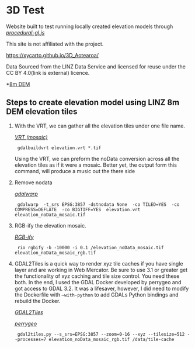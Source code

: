 # 3D Test 
Website built to test running locally created elevation models through *[procedural-gl.js](https://github.com/felixpalmer/procedural-gl-js)*

This site is not affiliated with the project.

https://xycarto.github.io/3D_Aotearoa/


Data
Sourced from the LINZ Data Service and licensed for reuse under the CC BY 4.0(link is external) licence.

*[8m DEM](https://data.linz.govt.nz/layer/51768-nz-8m-digital-elevation-model-2012/)

## Steps to create elevation model using LINZ 8m DEM elevation tiles

1. With the VRT, we can gather all the elevation tiles under one file name.  

    *[VRT (mosaic)](https://gdal.org/programs/gdalbuildvrt.html)*

	    gdalbuildvrt elevation.vrt *.tif
	
	Using the VRT, we can preform the noData conversion across all the elevation tiles as if it were a mosaic.  Better yet, the output form this command, will produce a music out the there side 
2. Remove nodata

    *[gdalwarp](https://gdal.org/programs/gdalwarp.html)*

	    gdalwarp  -t_srs EPSG:3857 -dstnodata None  -co TILED=YES  -co COMPRESS=DEFLATE  -co BIGTIFF=YES  elevation.vrt elevation_noData_mosaic.tif

3. RGB-ify the elevation mosaic.

    *[RGB-ify](https://github.com/mapbox/rio-rgbify)*

	    rio rgbify -b -10000 -i 0.1 /elevation_noData_mosaic.tif elevation_noData_mosaic_rgb.tif

4. GDAL2Tiles is a quick way to render xyz tile caches if you have single layer and are working in Web Mercator.  Be sure to use 3.1 or greater get the functionality of xyz caching and tile size control.  You need these both.  In the end, I used the GDAL Docker developed by perrygeo and got access to GDAL 3.2.  It was a lifesaver, however, I did need to modify the Dockerfile with ``—with-python`` to add GDALs Python bindings and rebuild the Docker.

    *[GDAL2Tiles](https://gdal.org/programs/gdal2tiles.html)*

    *[perrygeo](https://github.com/perrygeo/docker-gdal-base)*

	    gdal2tiles.py --s_srs=EPSG:3857 --zoom=0-16 --xyz --tilesize=512 --processes=7 elevation_noData_mosaic_rgb.tif /data/tile-cache